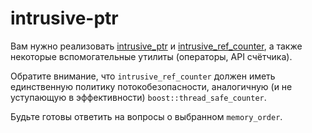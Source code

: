 # intrusive-ptr

Вам нужно реализовать 
[intrusive_ptr](https://www.boost.org/doc/libs/master/libs/smart_ptr/doc/html/smart_ptr.html#intrusive_ptr) 
и [intrusive_ref_counter](https://www.boost.org/doc/libs/master/libs/smart_ptr/doc/html/smart_ptr.html#intrusive_ref_counter), 
а также некоторые вспомогательные утилиты (операторы, API счётчика).

Обратите внимание, что `intrusive_ref_counter` должен иметь единственную политику потокобезопасности, 
аналогичную (и не уступающую в эффективности) `boost::thread_safe_counter`. 

Будьте готовы ответить на вопросы о выбранном `memory_order`.
